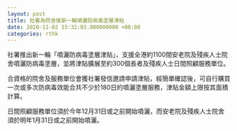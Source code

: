 ```yaml
---
layout: post
title: 社署為院舍推新一輪噴灑防病毒塗層津貼
date: 2020-11-02 15:32:03.000000000 +08:00
categories: rthk
---
```


社署推出新一輪「噴灑防病毒塗層津貼」，支援全港約1100間安老院及殘疾人士院舍噴灑防病毒塗層，並將津貼擴展至約300個長者及殘疾人士日間照顧服務單位。

合資格的院舍及服務單位會獲社署發信邀請申請津貼，經簡單確認後，可自行購買一次或多次防病毒效能合共不少於180日的噴灑塗層服務，津貼金額上限按其面積計算。

日間照顧服務單位須於今年12月31日或之前開始噴灑，而安老院及殘疾人士院舍須於明年1月31日或之前開始噴灑。
